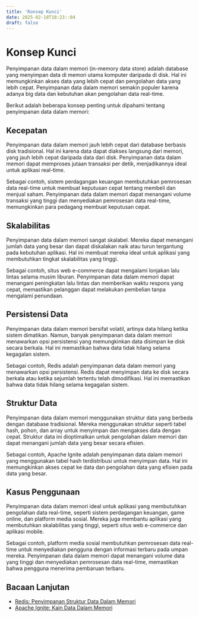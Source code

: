 ```yaml
---
title: 'Konsep Kunci'
date: 2025-02-18T18:23::04
draft: false
---
```


# Konsep Kunci

Penyimpanan data dalam memori (in-memory data store) adalah database yang menyimpan data di memori utama komputer daripada di disk. Hal ini memungkinkan akses data yang lebih cepat dan pengolahan data yang lebih cepat. Penyimpanan data dalam memori semakin populer karena adanya big data dan kebutuhan akan pengolahan data real-time.

Berikut adalah beberapa konsep penting untuk dipahami tentang penyimpanan data dalam memori:

## **Kecepatan**

Penyimpanan data dalam memori jauh lebih cepat dari database berbasis disk tradisional. Hal ini karena data dapat diakses langsung dari memori, yang jauh lebih cepat daripada data dari disk. Penyimpanan data dalam memori dapat memproses jutaan transaksi per detik, menjadikannya ideal untuk aplikasi real-time.

Sebagai contoh, sistem perdagangan keuangan membutuhkan pemrosesan data real-time untuk membuat keputusan cepat tentang membeli dan menjual saham. Penyimpanan data dalam memori dapat menangani volume transaksi yang tinggi dan menyediakan pemrosesan data real-time, memungkinkan para pedagang membuat keputusan cepat.

## **Skalabilitas**

Penyimpanan data dalam memori sangat skalabel. Mereka dapat menangani jumlah data yang besar dan dapat diskalakan naik atau turun tergantung pada kebutuhan aplikasi. Hal ini membuat mereka ideal untuk aplikasi yang membutuhkan tingkat skalabilitas yang tinggi.

Sebagai contoh, situs web e-commerce dapat mengalami lonjakan lalu lintas selama musim liburan. Penyimpanan data dalam memori dapat menangani peningkatan lalu lintas dan memberikan waktu respons yang cepat, memastikan pelanggan dapat melakukan pembelian tanpa mengalami penundaan.

## **Persistensi Data**

Penyimpanan data dalam memori bersifat volatil, artinya data hilang ketika sistem dimatikan. Namun, banyak penyimpanan data dalam memori menawarkan opsi persistensi yang memungkinkan data disimpan ke disk secara berkala. Hal ini memastikan bahwa data tidak hilang selama kegagalan sistem.

Sebagai contoh, Redis adalah penyimpanan data dalam memori yang menawarkan opsi persistensi. Redis dapat menyimpan data ke disk secara berkala atau ketika sejumlah tertentu telah dimodifikasi. Hal ini memastikan bahwa data tidak hilang selama kegagalan sistem.

## **Struktur Data**

Penyimpanan data dalam memori menggunakan struktur data yang berbeda dengan database tradisional. Mereka menggunakan struktur seperti tabel hash, pohon, dan array untuk menyimpan dan mengakses data dengan cepat. Struktur data ini dioptimalkan untuk pengolahan dalam memori dan dapat menangani jumlah data yang besar secara efisien.

Sebagai contoh, Apache Ignite adalah penyimpanan data dalam memori yang menggunakan tabel hash terdistribusi untuk menyimpan data. Hal ini memungkinkan akses cepat ke data dan pengolahan data yang efisien pada data yang besar.

## **Kasus Penggunaan**

Penyimpanan data dalam memori ideal untuk aplikasi yang membutuhkan pengolahan data real-time, seperti sistem perdagangan keuangan, game online, dan platform media sosial. Mereka juga membantu aplikasi yang membutuhkan skalabilitas yang tinggi, seperti situs web e-commerce dan aplikasi mobile.

Sebagai contoh, platform media sosial membutuhkan pemrosesan data real-time untuk menyediakan pengguna dengan informasi terbaru pada umpan mereka. Penyimpanan data dalam memori dapat menangani volume data yang tinggi dan menyediakan pemrosesan data real-time, memastikan bahwa pengguna menerima pembaruan terbaru.

## **Bacaan Lanjutan**

- [Redis: Penyimpanan Struktur Data Dalam Memori](https://redis.io/)
- [Apache Ignite: Kain Data Dalam Memori](https://ignite.apache.org/)
